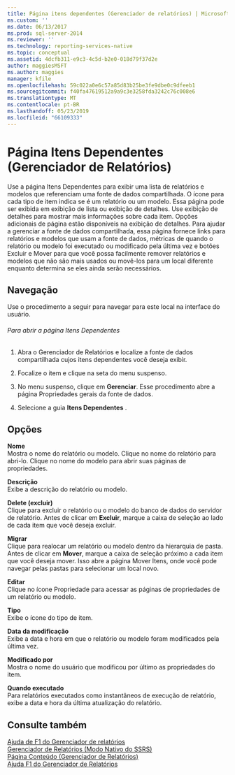 ```yaml
---
title: Página itens dependentes (Gerenciador de relatórios) | Microsoft Docs
ms.custom: ''
ms.date: 06/13/2017
ms.prod: sql-server-2014
ms.reviewer: ''
ms.technology: reporting-services-native
ms.topic: conceptual
ms.assetid: 4dcfb311-e9c3-4c5d-b2e0-018d79f37d2e
author: maggiesMSFT
ms.author: maggies
manager: kfile
ms.openlocfilehash: 59c022a0e6c57a85d83b25be3fe9dbe0c9dfeeb1
ms.sourcegitcommit: f40fa47619512a9a9c3e3258fda3242c76c008e6
ms.translationtype: MT
ms.contentlocale: pt-BR
ms.lasthandoff: 05/23/2019
ms.locfileid: "66109333"
---
```

# <a name="dependent-items-page-report-manager"></a>Página Itens Dependentes (Gerenciador de Relatórios)
  Use a página Itens Dependentes para exibir uma lista de relatórios e modelos que referenciam uma fonte de dados compartilhada. O ícone para cada tipo de item indica se é um relatório ou um modelo. Essa página pode ser exibida em exibição de lista ou exibição de detalhes. Use exibição de detalhes para mostrar mais informações sobre cada item. Opções adicionais de página estão disponíveis na exibição de detalhes. Para ajudar a gerenciar a fonte de dados compartilhada, essa página fornece links para relatórios e modelos que usam a fonte de dados, métricas de quando o relatório ou modelo foi executado ou modificado pela última vez e botões Excluir e Mover para que você possa facilmente remover relatórios e modelos que não são mais usados ou movê-los para um local diferente enquanto determina se eles ainda serão necessários.  
  
## <a name="navigation"></a>Navegação  
 Use o procedimento a seguir para navegar para este local na interface do usuário.  
  
###### <a name="to-open-the-dependent-items-page"></a>Para abrir a página Itens Dependentes  
  
1.  Abra o Gerenciador de Relatórios e localize a fonte de dados compartilhada cujos itens dependentes você deseja exibir.  
  
2.  Focalize o item e clique na seta do menu suspenso.  
  
3.  No menu suspenso, clique em **Gerenciar**. Esse procedimento abre a página Propriedades gerais da fonte de dados.  
  
4.  Selecione a guia **Itens Dependentes** .  
  
## <a name="options"></a>Opções  
 **Nome**  
 Mostra o nome do relatório ou modelo. Clique no nome do relatório para abri-lo. Clique no nome do modelo para abrir suas páginas de propriedades.  
  
 **Descrição**  
 Exibe a descrição do relatório ou modelo.  
  
 **Delete (excluir)**  
 Clique para excluir o relatório ou o modelo do banco de dados do servidor de relatório. Antes de clicar em **Excluir**, marque a caixa de seleção ao lado de cada item que você deseja excluir.  
  
 **Migrar**  
 Clique para realocar um relatório ou modelo dentro da hierarquia de pasta. Antes de clicar em **Mover**, marque a caixa de seleção próximo a cada item que você deseja mover. Isso abre a página Mover Itens, onde você pode navegar pelas pastas para selecionar um local novo.  
  
 **Editar**  
 Clique no ícone Propriedade para acessar as páginas de propriedades de um relatório ou modelo.  
  
 **Tipo**  
 Exibe o ícone do tipo de item.  
  
 **Data da modificação**  
 Exibe a data e hora em que o relatório ou modelo foram modificados pela última vez.  
  
 **Modificado por**  
 Mostra o nome do usuário que modificou por último as propriedades do item.  
  
 **Quando executado**  
 Para relatórios executados como instantâneos de execução de relatório, exibe a data e hora da última atualização do relatório.  
  
## <a name="see-also"></a>Consulte também  
 [Ajuda de F1 do Gerenciador de relatórios](../../2014/reporting-services/report-manager-f1-help.md)   
 [Gerenciador de Relatórios &#40;Modo Nativo do SSRS&#41;](../../2014/reporting-services/report-manager-ssrs-native-mode.md)   
 [Página Conteúdo &#40;Gerenciador de Relatórios&#41;](../../2014/reporting-services/contents-page-report-manager.md)   
 [Ajuda F1 do Gerenciador de Relatórios](../../2014/reporting-services/report-manager-f1-help.md)  
  
  
